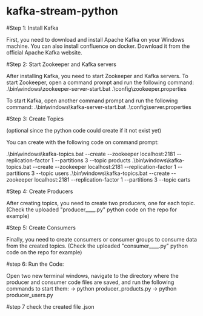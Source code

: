 # kafka-stream-python

#Step 1: Install Kafka

First, you need to download and install Apache Kafka on your Windows machine. You can also install confluence on docker. Download it from the official Apache Kafka website.

#Step 2: Start Zookeeper and Kafka servers

After installing Kafka, you need to start Zookeeper and Kafka servers. To start Zookeeper, open a command prompt and run the following command:
.\bin\windows\zookeeper-server-start.bat .\config\zookeeper.properties

To start Kafka, open another command prompt and run the following command:
.\bin\windows\kafka-server-start.bat .\config\server.properties

#Step 3: Create Topics 

(optional since the python code could create if it not exist yet)

You can create with the following code on command prompt:

.\bin\windows\kafka-topics.bat --create --zookeeper localhost:2181 --replication-factor 1 --partitions 3 --topic products
.\bin\windows\kafka-topics.bat --create --zookeeper localhost:2181 --replication-factor 1 --partitions 3 --topic users
.\bin\windows\kafka-topics.bat --create --zookeeper localhost:2181 --replication-factor 1 --partitions 3 --topic carts

#Step 4: Create Producers

After creating topics, you need to create two producers, one for each topic. (Check the uploaded "producer____.py" python code on the repo for example) 

#Step 5: Create Consumers

Finally, you need to create consumers or consumer groups to consume data from the created topics. (Check the uploaded "consumer____.py" python code on the repo for example)

#step 6: Run the Code:

Open two new terminal windows, navigate to the directory where the producer and consumer code files are saved, and run the following commands to start them:
-> python producer_products.py
-> python producer_users.py

#step 7 check the created file .json

